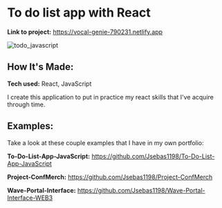 # To do list app with React

**Link to project:** https://vocal-genie-790231.netlify.app

![todo_javascript](https://user-images.githubusercontent.com/96799477/168452695-37cd66c1-17bf-4c95-b342-7310bef17b53.png)

## How It's Made:

**Tech used:** React, JavaScript

I create this application to put in practice my react skills that I've acquire through time.

## Examples:
Take a look at these couple examples that I have in my own portfolio:

**To-Do-List-App-JavaScript:** https://github.com/Jsebas1198/To-Do-List-App-JavaScript

**Project-ConfMerch:** https://github.com/Jsebas1198/Project-ConfMerch

**Wave-Portal-Interface:** https://github.com/Jsebas1198/Wave-Portal-Interface-WEB3

